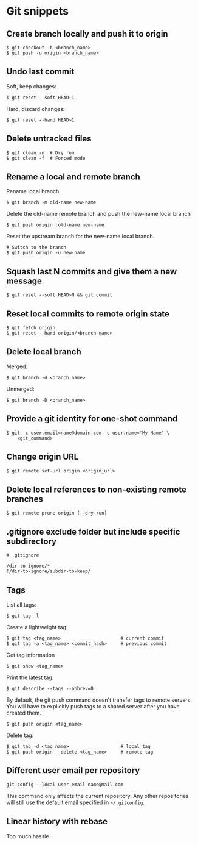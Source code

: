 # Git snippets

## Create branch locally and push it to origin

```console
$ git checkout -b <branch_name>
$ git push -u origin <branch_name>
```

## Undo last commit

Soft, keep changes:

```console
$ git reset --soft HEAD~1
```

Hard, discard changes:

```console
$ git reset --hard HEAD~1
```

## Delete untracked files

```console
$ git clean -n  # Dry run
$ git clean -f  # Forced mode
```

## Rename a local and remote branch

Rename local branch

```console
$ git branch -m old-name new-name
```

Delete the old-name remote branch and push the new-name local branch

```console
$ git push origin :old-name new-name
```

Reset the upstream branch for the new-name local branch.

```console
# Switch to the branch
$ git push origin -u new-name
```

## Squash last N commits and give them a new message

```console
$ git reset --soft HEAD~N && git commit
```

## Reset local commits to remote origin state

```console
$ git fetch origin
$ git reset --hard origin/<branch-name>
```

## Delete local branch

Merged:

```console
$ git branch -d <branch_name>
```

Unmerged:

```console
$ git branch -D <branch_name>
```

## Provide a git identity for one-shot command

```console
$ git -c user.email=name@domain.com -c user.name='My Name' \
    <git_command>
```

## Change origin URL

```console
$ git remote set-url origin <origin_url>
```

## Delete local references to non-existing remote branches

```console
$ git remote prune origin [--dry-run]
```

## .gitignore exclude folder but include specific subdirectory

```console
# .gitignore

/dir-to-ignore/*
!/dir-to-ignore/subdir-to-keep/
```

## Tags

List all tags:

```console
$ git tag -l
```

Create a lightweight tag:

```console
$ git tag <tag_name>                      # current commit
$ git tag -a <tag_name> <commit_hash>     # previous commit
```

Get tag information

```console
$ git show <tag_name>
```

Print the latest tag:

```console
$ git describe --tags --abbrev=0
```

By default, the git push command doesn't transfer tags to remote servers.
You will have to explicitly push tags to a shared server after you have created them.

```console
$ git push origin <tag_name>
```

Delete tag:

```console
$ git tag -d <tag_name>                   # local tag
$ git push origin --delete <tag_name>     # remote tag
```

## Different user email per repository

```console
git config --local user.email name@mail.com
```

This command only affects the current repository. Any other repositories will still use the default email specified in
`~/.gitconfig`.

## Linear history with rebase

Too much hassle.
